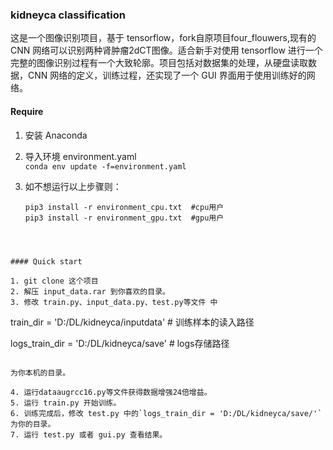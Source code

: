 ### kidneyca classification


这是一个图像识别项目，基于 tensorflow，fork自原项目four_flouwers,现有的 CNN 网络可以识别两种肾肿瘤2dCT图像。适合新手对使用 tensorflow 进行一个完整的图像识别过程有一个大致轮廓。项目包括对数据集的处理，从硬盘读取数据，CNN 网络的定义，训练过程，还实现了一个 GUI 界面用于使用训练好的网络。

#### Require

1. 安装 Anaconda

2. 导入环境 environment.yaml  
   `conda env update -f=environment.yaml`
   
3. 如不想运行以上步骤则： 

   ```
   pip3 install -r environment_cpu.txt  #cpu用户
   pip3 install -r environment_gpu.txt  #gpu用户
```
   
   

#### Quick start

1. git clone 这个项目
2. 解压 input_data.rar 到你喜欢的目录。
3. 修改 train.py、input_data.py、test.py等文件 中

```
train_dir = 'D:/DL/kidneyca/inputdata'  # 训练样本的读入路径

logs_train_dir = 'D:/DL/kidneyca/save'  # logs存储路径
```

为你本机的目录。

4. 运行dataaugrcc16.py等文件获得数据增强24倍增益。
5. 运行 train.py 开始训练。
6. 训练完成后，修改 test.py 中的`logs_train_dir = 'D:/DL/kidneyca/save/'`为你的目录。
7. 运行 test.py 或者 gui.py 查看结果。
